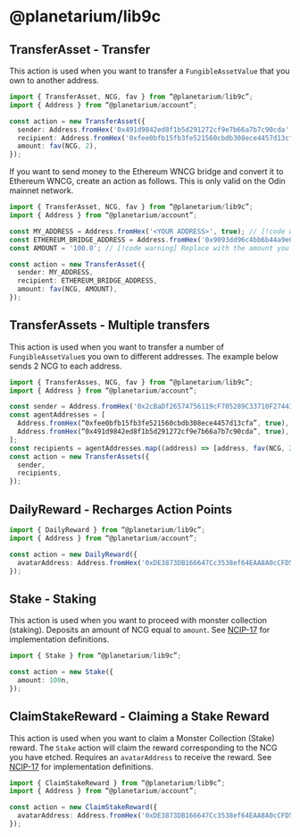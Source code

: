 # @planetarium/lib9c

## TransferAsset - Transfer

This action is used when you want to transfer a `FungibleAssetValue` that you own to another address.

```typescript
import { TransferAsset, NCG, fav } from “@planetarium/lib9c”;
import { Address } from “@planetarium/account”;

const action = new TransferAsset({
  sender: Address.fromHex('0x491d9842ed8f1b5d291272cf9e7b66a7b7c90cda', true),
  recipient: Address.fromHex('0xfee0bfb15fb3fe521560cbdb308ece4457d13cfa', true),
  amount: fav(NCG, 2),
});
```

If you want to send money to the Ethereum WNCG bridge and convert it to Ethereum WNCG, create an action as follows. This is only valid on the Odin mainnet network.

```typescript
import { TransferAsset, NCG, fav } from “@planetarium/lib9c”;
import { Address } from “@planetarium/account”;

const MY_ADDRESS = Address.fromHex('<YOUR ADDRESS>', true); // [!code warning] Replace with your address.
const ETHEREUM_BRIDGE_ADDRESS = Address.fromHex('0x9093dd96c4bb6b44a9e0a522e2de49641f146223', true);
const AMOUNT = '100.0'; // [!code warning] Replace with the amount you want to bridge.

const action = new TransferAsset({
  sender: MY_ADDRESS,
  recipient: ETHEREUM_BRIDGE_ADDRESS,
  amount: fav(NCG, AMOUNT),
});
```

## TransferAssets - Multiple transfers

This action is used when you want to transfer a number of `FungibleAssetValue`s you own to different addresses. The example below sends 2 NCG to each address.

```typescript
import { TransferAsses, NCG, fav } from “@planetarium/lib9c”;
import { Address } from “@planetarium/account”;

const sender = Address.fromHex('0x2cBaDf26574756119cF705289C33710F27443767');
const agentAddresses = [
  Address.fromHex(“0xfee0bfb15fb3fe521560cbdb308ece4457d13cfa”, true),
  Address.fromHex(“0x491d9842ed8f1b5d291272cf9e7b66a7b7c90cda”, true),
];
const recipients = agentAddresses.map((address) => [address, fav(NCG, 2)]);
const action = new TransferAssets({
  sender,
  recipients,
});
```

## DailyReward - Recharges Action Points

```typescript
import { DailyReward } from “@planetarium/lib9c”;
import { Address } from “@planetarium/account”;

const action = new DailyReward({
  avatarAddress: Address.fromHex('0xDE3873DB166647Cc3538ef64EAA8A0cCFD51B9fE'),
});
```

## Stake - Staking

This action is used when you want to proceed with monster collection (staking). Deposits an amount of NCG equal to `amount`. See [NCIP-17] for implementation definitions.

```typescript
import { Stake } from “@planetarium/lib9c”;

const action = new Stake({
  amount: 100n,
});
```

## ClaimStakeReward - Claiming a Stake Reward

This action is used when you want to claim a Monster Collection (Stake) reward. The `Stake` action will claim the reward corresponding to the NCG you have etched. Requires an `avatarAddress` to receive the reward. See [NCIP-17] for implementation definitions.

```typescript
import { ClaimStakeReward } from “@planetarium/lib9c”;
import { Address } from “@planetarium/account”;

const action = new ClaimStakeReward({
  avatarAddress: Address.fromHex('0xDE3873DB166647Cc3538ef64EAA8A0cCFD51B9fE'),
});
```

[NCIP-17]: https://github.com/planetarium/NCIPs/blob/main/NCIP/ncip-17.md
